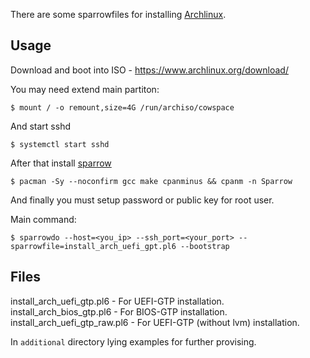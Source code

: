 There are some sparrowfiles for installing [Archlinux](https://www.archlinux.org/).

## Usage

Download and boot into ISO - https://www.archlinux.org/download/

You may need extend main partiton:

    $ mount / -o remount,size=4G /run/archiso/cowspace

And start sshd

    $ systemctl start sshd

After that install [sparrow](https://github.com/melezhik/sparrow)

    $ pacman -Sy --noconfirm gcc make cpanminus && cpanm -n Sparrow

And finally you must setup password or public key for root user.

Main command:

    $ sparrowdo --host=<you_ip> --ssh_port=<your_port> --sparrowfile=install_arch_uefi_gpt.pl6 --bootstrap

## Files
install_arch_uefi_gtp.pl6 - For UEFI-GTP installation.
install_arch_bios_gtp.pl6 - For BIOS-GTP installation.
install_arch_uefi_gtp_raw.pl6 - For UEFI-GTP (without lvm) installation.

In `additional` directory lying examples for further provising.
